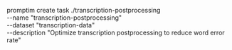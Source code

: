 promptim create task ./transcription-postprocessing \
    --name "transcription-postprocessing" \
    --dataset "transcription-data" \
    --description "Optimize transcription postprocessing to reduce word error rate"